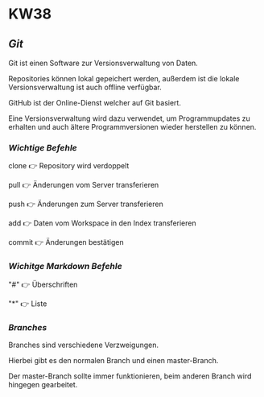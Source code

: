  # KW38
 
 ## ***Git*** 
 
 Git ist einen Software zur Versionsverwaltung von Daten.
 
 Repositories können lokal gepeichert werden, außerdem ist die lokale Versionsverwaltung ist auch offline verfügbar.
 
 GitHub ist der Online-Dienst welcher auf Git basiert.
 
 Eine Versionsverwaltung wird dazu verwendet, um Programmupdates zu erhalten und auch ältere Programmversionen wieder herstellen zu  können.
 
 ### *Wichtige Befehle*
 
 clone  :point_right: Repository wird verdoppelt
 
 pull   :point_right: Änderungen vom Server transferieren
 
 push   :point_right: Änderungen zum Server transferieren
 
 add    :point_right: Daten vom Workspace in den Index transferieren
 
 commit :point_right: Änderungen bestätigen
 
### *Wichitge Markdown Befehle*

"#" :point_right: Überschriften

"*" :point_right: Liste




### *Branches*

Branches sind verschiedene Verzweigungen.

Hierbei gibt es den normalen Branch und einen master-Branch.

Der master-Branch sollte immer funktionieren, beim anderen Branch wird hingegen gearbeitet.
